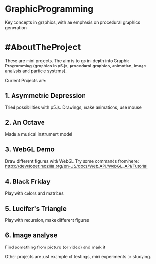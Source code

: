 # GraphicProgramming
Key concepts in graphics, with an emphasis on procedural graphics generation


# #AboutTheProject
These are mini projects. The aim is to go in-depth into Graphic Programming (graphics in p5.js, procedural graphics, animation, image analysis and particle systems). 


Current Projects are:

## 1. Asymmetric Depression
Tried possibilities with p5.js. 
Drawings, make animations, use mouse. 

## 2. An Octave
Made a musical instrument model


## 3. WebGL Demo
Draw different figures with WebGL
Try some commands from here: https://developer.mozilla.org/en-US/docs/Web/API/WebGL_API/Tutorial


## 4. Black Friday
Play with colors and matrices


## 5. Lucifer's Triangle
Play with recursion, make different figures


## 6. Image analyse
Find something from picture (or video) and mark it

Other projects are just example of testings, mini experiments or studying.
